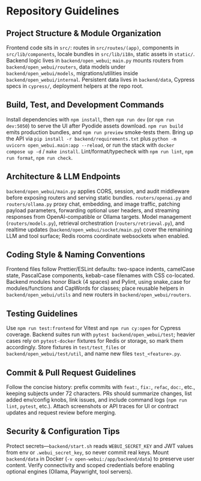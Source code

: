 # Repository Guidelines

## Project Structure & Module Organization
Frontend code sits in `src/`: routes in `src/routes/(app)`, components in `src/lib/components`, locale bundles in `src/lib/i18n`, static assets in `static/`. Backend logic lives in `backend/open_webui`; `main.py` mounts routers from `backend/open_webui/routers`, data models under `backend/open_webui/models`, migrations/utilities inside `backend/open_webui/internal`. Persistent data lives in `backend/data`, Cypress specs in `cypress/`, deployment helpers at the repo root.

## Build, Test, and Development Commands
Install dependencies with `npm install`, then `npm run dev` (or `npm run dev:5050`) to serve the UI after Pyodide assets download. `npm run build` emits production bundles, and `npm run preview` smoke-tests them. Bring up the API via `pip install -r backend/requirements.txt` plus `python -m uvicorn open_webui.main:app --reload`, or run the stack with `docker compose up -d` / `make install`. Lint/format/typecheck with `npm run lint`, `npm run format`, `npm run check`.

## Architecture & LLM Endpoints
`backend/open_webui/main.py` applies CORS, session, and audit middleware before exposing routers and serving static bundles. `routers/openai.py` and `routers/ollama.py` proxy chat, embedding, and image traffic, patching payload parameters, forwarding optional user headers, and streaming responses from OpenAI-compatible or Ollama targets. Model management (`routers/models.py`), retrieval orchestration (`routers/retrieval.py`), and realtime updates (`backend/open_webui/socket/main.py`) cover the remaining LLM and tool surface; Redis rooms coordinate websockets when enabled.

## Coding Style & Naming Conventions
Frontend files follow Prettier/ESLint defaults: two-space indents, camelCase state, PascalCase components, kebab-case filenames with CSS co-located. Backend modules honor Black (4 spaces) and Pylint, using snake_case for modules/functions and CapWords for classes; place reusable helpers in `backend/open_webui/utils` and new routers in `backend/open_webui/routers`.

## Testing Guidelines
Use `npm run test:frontend` for Vitest and `npm run cy:open` for Cypress coverage. Backend suites run with `pytest backend/open_webui/test`; heavier cases rely on `pytest-docker` fixtures for Redis or storage, so mark them accordingly. Store fixtures in `test/test_files` or `backend/open_webui/test/util`, and name new files `test_<feature>.py`.

## Commit & Pull Request Guidelines
Follow the concise history: prefix commits with `feat:`, `fix:`, `refac`, `doc:`, etc., keeping subjects under 72 characters. PRs should summarize changes, list added env/config knobs, link issues, and include command logs (`npm run lint`, `pytest`, etc.). Attach screenshots or API traces for UI or contract updates and request review before merging.

## Security & Configuration Tips
Protect secrets—`backend/start.sh` reads `WEBUI_SECRET_KEY` and JWT values from env or `.webui_secret_key`, so never commit real keys. Mount `backend/data` in Docker (`-v open-webui:/app/backend/data`) to preserve user content. Verify connectivity and scoped credentials before enabling optional engines (Ollama, Playwright, tool servers).
